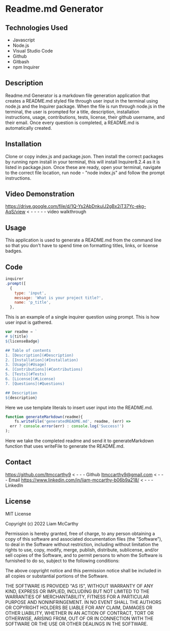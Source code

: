 # Readme.md Generator

## Technologies Used
* Javascript
* Node.js
* Visual Studio Code
* Github
* Gitbash
* npm Inquirer

## Description
Readme.md Generator is a markdown file generation application that creates a README.md styled
file through user input in the terminal using node.js and the Inquirer package.  When the file is run
through node.js in the terminal, the user is prompted for a title, description, installation instructions,
usage, contributions, tests, license, their github username, and their email.  Once every question is completed,
a README.md is automatically created.

## Installation
Clone or copy index.js and package.json.  Then install the correct packages by running npm install in your terminal, this will install Inquirer8.2.4
as it is listed in package.json. Once these are ready, open your terminal, navigate to the correct file location, run node - "node index.js" and follow the prompt instructions.

## Video Demonstration
https://drive.google.com/file/d/1Q-Ys2AbDnkuIJ2gBx2iT37Yc-ekg-AqS/view < - - - - - video walkthrough

## Usage
This application is used to generate a README.md from the command line so that you don't have to spend time on formatting titles, links, or license badges.

## Code
```javascript
inquirer
.prompt([
  {
    type: 'input',
    message: 'What is your project title?',
    name: 'p_title',
  },
```
This is an example of a single inquirer question using prompt.  This is how user input is gathered.

```javascript
var readme = `
# ${title}
${licenseBadge}

## Table of contents
1. [Description](#Description)
2. [Installation](#Installation)
3. [Usage](#Usage)
4. [Contributions](#Contributions)
5. [Tests](#Tests)
6. [License](#License)
7. [Questions](#Questions)

## Description
${description}
```
Here we use template literals to insert user input into the README.md.

```javascript
function generateMarkdown(readme){
    fs.writeFile('generatedREADME.md', readme, (err) =>
  err ? console.error(err) : console.log('Success!')
);
```
Here we take the completed readme and send it to generateMarkdown function that uses writeFile to generate the README.md.

## Contact
https://github.com/ltmccarthy9   < - - - Github
ltmccarthy9@gmail.com     < - - - Email
https://www.linkedin.com/in/liam-mccarthy-b06b9a218/  < - - - LinkedIn

## License

MIT License

Copyright (c) 2022 Liam McCarthy

Permission is hereby granted, free of charge, to any person obtaining a copy
of this software and associated documentation files (the "Software"), to deal
in the Software without restriction, including without limitation the rights
to use, copy, modify, merge, publish, distribute, sublicense, and/or sell
copies of the Software, and to permit persons to whom the Software is
furnished to do so, subject to the following conditions:

The above copyright notice and this permission notice shall be included in all
copies or substantial portions of the Software.

THE SOFTWARE IS PROVIDED "AS IS", WITHOUT WARRANTY OF ANY KIND, EXPRESS OR
IMPLIED, INCLUDING BUT NOT LIMITED TO THE WARRANTIES OF MERCHANTABILITY,
FITNESS FOR A PARTICULAR PURPOSE AND NONINFRINGEMENT. IN NO EVENT SHALL THE
AUTHORS OR COPYRIGHT HOLDERS BE LIABLE FOR ANY CLAIM, DAMAGES OR OTHER
LIABILITY, WHETHER IN AN ACTION OF CONTRACT, TORT OR OTHERWISE, ARISING FROM,
OUT OF OR IN CONNECTION WITH THE SOFTWARE OR THE USE OR OTHER DEALINGS IN THE
SOFTWARE.
